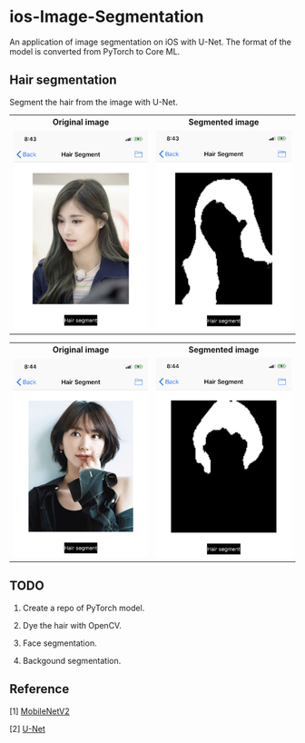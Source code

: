 # ios-Image-Segmentation

An application of image segmentation on iOS with U-Net. The format of the model is converted from PyTorch to Core ML.

## Hair segmentation

Segment the hair from the image with U-Net.

<table>
<tr>
    <th>Original image</th>
    <th>Segmented image</th>
</tr>
<tr>
    <td><img src="Segment/Images/demo_1.png" width="250" /></td>
    <td><img src="Segment/Images/seg_1.png" width="250" /></td>
</tr>
</table>

<table>
<tr>
    <th>Original image</th>
    <th>Segmented image</th>
</tr>
<tr>
    <td><img src="Segment/Images/demo_2.png" width="250" /></td>
    <td><img src="Segment/Images/seg_2.png" width="250" /></td>
</tr>
</table>

## TODO

1. Create a repo of PyTorch model.

2. Dye the hair with OpenCV.

3. Face segmentation.

4. Backgound segmentation.

## Reference

[1] [MobileNetV2](https://arxiv.org/abs/1801.04381)

[2] [U-Net](https://arxiv.org/abs/1505.04597)
